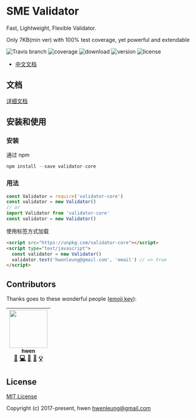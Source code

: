 # SME Validator

Fast, Lightweight, Flexible Validator.

Only 7KB(min ver) with 100% test coverage, yet powerful and extendable

![Travis branch](https://travis-ci.org/SME-FE/validator-core.svg?branch=master)
![coverage](https://img.shields.io/coveralls/github/SME-FE/validator-core/master.svg)
![download](https://img.shields.io/npm/dm/validator-core.svg)
![version](https://img.shields.io/npm/v/validator-core.svg)
![license](https://img.shields.io/badge/license-mit-green.svg)

- [中文文档](https://sme-fe.github.io/website-validator/zh/guide/install-and-usage.html)

## 文档

[详细文档](https://sme-fe.github.io/website-validator/)

## 安装和使用

### 安装

通过 npm

```s
npm install --save validator-core
```

### 用法

```js
const Validator = require('validator-core')
const validator = new Validator()
// or
import Validator from 'validator-core'
const validator = new Validator()
```

使用标签方式加载

```html
<script src="https://unpkg.com/validator-core"></script>
<script type="text/javascript">
  const validator = new Validator()
  validator.test('hwenleung@gmail.com', 'email') // => true
</script>
```

## Contributors

Thanks goes to these wonderful people ([emoji key](https://github.com/kentcdodds/all-contributors#emoji-key)):

<!-- ALL-CONTRIBUTORS-LIST:START - Do not remove or modify this section -->
| [<img src="https://avatars3.githubusercontent.com/u/6712767?v=4" width="100px;"/><br /><sub>hwen</sub>](https://github.com/hwen)<br />[🤔](#ideas "Ideas & Planning") [💻](https://github.com/SME-FE/validator-core/commits?author=hwen "Code") [🎨](#design "Design") [📖](https://github.com/SME-FE/validator-core/commits?author=hwen "Documentation") [💡](#example "Examples") |
| :---: |
<!-- ALL-CONTRIBUTORS-LIST:END -->

## License

[MIT License](https://opensource.org/licenses/MIT)

Copyright (c) 2017-present, hwen <hwenleung@gmail.com>
